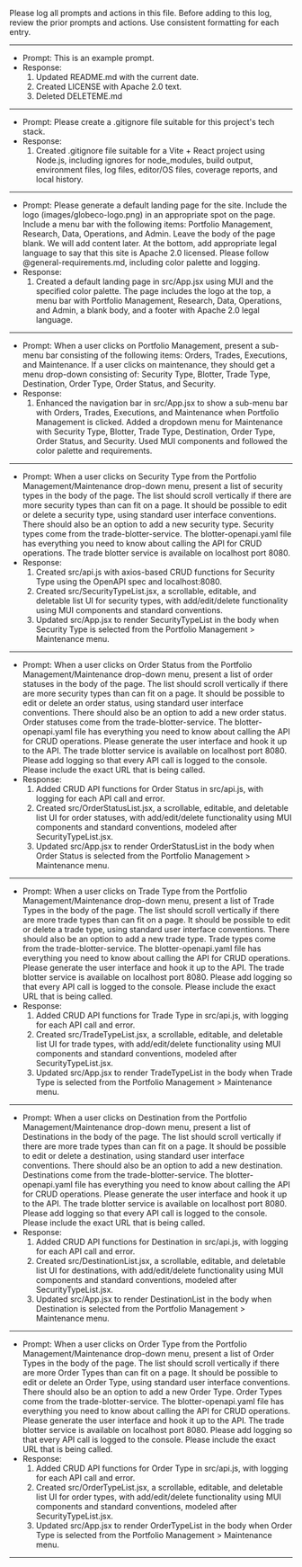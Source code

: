Please log all prompts and actions in this file.  Before adding to this log, review the prior prompts and actions.  Use consistent formatting for each entry.   

---

- Prompt: This is an example prompt. 
- Response:
    1. Updated README.md with the current date.
    1. Created LICENSE with Apache 2.0 text.
    1. Deleted DELETEME.md

---

- Prompt: Please  create a .gitignore file suitable for this project's tech stack.
- Response:
    1. Created .gitignore file suitable for a Vite + React project using Node.js, including ignores for node_modules, build output, environment files, log files, editor/OS files, coverage reports, and local history.

---

- Prompt: Please generate a default landing page for the site.  Include the logo (images/globeco-logo.png) in an appropriate spot on the page.  Include a menu bar with the following items: Portfolio Management, Research, Data, Operations, and Admin.  Leave the body of the page blank.  We will add content later.  At the bottom, add appropriate legal language to say that this site is Apache 2.0 licensed.  Please follow @general-requirements.md, including color palette and logging.
- Response:
    1. Created a default landing page in src/App.jsx using MUI and the specified color palette. The page includes the logo at the top, a menu bar with Portfolio Management, Research, Data, Operations, and Admin, a blank body, and a footer with Apache 2.0 legal language.

---

- Prompt: When a user clicks on Portfolio Management, present a sub-menu bar consisting of the following items: Orders, Trades, Executions, and Maintenance.  If a user clicks on maintenance, they should get a menu drop-down consisting of: Security Type, Blotter, Trade Type, Destination, Order Type, Order Status, and Security.
- Response:
    1. Enhanced the navigation bar in src/App.jsx to show a sub-menu bar with Orders, Trades, Executions, and Maintenance when Portfolio Management is clicked. Added a dropdown menu for Maintenance with Security Type, Blotter, Trade Type, Destination, Order Type, Order Status, and Security. Used MUI components and followed the color palette and requirements.

---

- Prompt: When a user clicks on Security Type from the Portfolio Management/Maintenance drop-down menu, present a list of security types in the body of the page.  The list should scroll vertically if there are more security types than can fit on a page.  It should be possible to edit or delete a security type, using standard user interface conventions.  There should also be an option to add a new security type.  Security types come from the trade-blotter-service.  The blotter-openapi.yaml file has everything you need to know about calling the API for CRUD operations.  The trade blotter service is available on localhost port 8080.
- Response:
    1. Created src/api.js with axios-based CRUD functions for Security Type using the OpenAPI spec and localhost:8080.
    2. Created src/SecurityTypeList.jsx, a scrollable, editable, and deletable list UI for security types, with add/edit/delete functionality using MUI components and standard conventions.
    3. Updated src/App.jsx to render SecurityTypeList in the body when Security Type is selected from the Portfolio Management > Maintenance menu.

---

- Prompt: When a user clicks on Order Status from the Portfolio Management/Maintenance drop-down menu, present a list of order statuses in the body of the page.  The list should scroll vertically if there are more security types than can fit on a page.  It should be possible to edit or delete an order status, using standard user interface conventions.  There should also be an option to add a new order status.  Order statuses come from the trade-blotter-service.  The blotter-openapi.yaml file has everything you need to know about calling the API for CRUD operations.  Please generate the user interface and hook it up to the API.  The trade blotter service is available on localhost port 8080.  Please add logging so that every API call is logged to the console.  Please include the exact URL that is being called.
- Response:
    1. Added CRUD API functions for Order Status in src/api.js, with logging for each API call and error.
    2. Created src/OrderStatusList.jsx, a scrollable, editable, and deletable list UI for order statuses, with add/edit/delete functionality using MUI components and standard conventions, modeled after SecurityTypeList.jsx.
    3. Updated src/App.jsx to render OrderStatusList in the body when Order Status is selected from the Portfolio Management > Maintenance menu.

---

- Prompt: When a user clicks on Trade Type from the Portfolio Management/Maintenance drop-down menu, present a list of Trade Types in the body of the page.  The list should scroll vertically if there are more trade types than can fit on a page.  It should be possible to edit or delete a trade type, using standard user interface conventions.  There should also be an option to add a new trade type.  Trade types come from the trade-blotter-service.  The blotter-openapi.yaml file has everything you need to know about calling the API for CRUD operations.  Please generate the user interface and hook it up to the API.  The trade blotter service is available on localhost port 8080.  Please add logging so that every API call is logged to the console.  Please include the exact URL that is being called.
- Response:
    1. Added CRUD API functions for Trade Type in src/api.js, with logging for each API call and error.
    2. Created src/TradeTypeList.jsx, a scrollable, editable, and deletable list UI for trade types, with add/edit/delete functionality using MUI components and standard conventions, modeled after SecurityTypeList.jsx.
    3. Updated src/App.jsx to render TradeTypeList in the body when Trade Type is selected from the Portfolio Management > Maintenance menu.

---

- Prompt: When a user clicks on Destination from the Portfolio Management/Maintenance drop-down menu, present a list of Destinations in the body of the page.  The list should scroll vertically if there are more trade types than can fit on a page.  It should be possible to edit or delete a destination, using standard user interface conventions.  There should also be an option to add a new destination.  Destinations come from the trade-blotter-service.  The blotter-openapi.yaml file has everything you need to know about calling the API for CRUD operations.  Please generate the user interface and hook it up to the API.  The trade blotter service is available on localhost port 8080.  Please add logging so that every API call is logged to the console.  Please include the exact URL that is being called.
- Response:
    1. Added CRUD API functions for Destination in src/api.js, with logging for each API call and error.
    2. Created src/DestinationList.jsx, a scrollable, editable, and deletable list UI for destinations, with add/edit/delete functionality using MUI components and standard conventions, modeled after SecurityTypeList.jsx.
    3. Updated src/App.jsx to render DestinationList in the body when Destination is selected from the Portfolio Management > Maintenance menu.

---

- Prompt: When a user clicks on Order Type from the Portfolio Management/Maintenance drop-down menu, present a list of Order Types in the body of the page.  The list should scroll vertically if there are more Order Types than can fit on a page.  It should be possible to edit or delete an Order Type, using standard user interface conventions.  There should also be an option to add a new Order Type.  Order Types come from the trade-blotter-service.  The blotter-openapi.yaml file has everything you need to know about calling the API for CRUD operations.  Please generate the user interface and hook it up to the API.  The trade blotter service is available on localhost port 8080.  Please add logging so that every API call is logged to the console.  Please include the exact URL that is being called.
- Response:
    1. Added CRUD API functions for Order Type in src/api.js, with logging for each API call and error.
    2. Created src/OrderTypeList.jsx, a scrollable, editable, and deletable list UI for order types, with add/edit/delete functionality using MUI components and standard conventions, modeled after SecurityTypeList.jsx.
    3. Updated src/App.jsx to render OrderTypeList in the body when Order Type is selected from the Portfolio Management > Maintenance menu.

---



    



